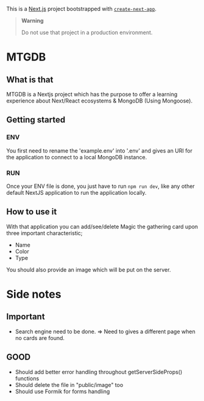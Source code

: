 This is a [Next.js](https://nextjs.org/) project bootstrapped with [`create-next-app`](https://github.com/vercel/next.js/tree/canary/packages/create-next-app).

> **Warning**
> 
> Do not use that project in a production environment.

# MTGDB
## What is that
MTGDB is a Nextjs project which has the purpose to offer 
a learning experience about Next/React ecosystems & MongoDB (Using Mongoose).

## Getting started
### ENV
You first need to rename the 'example.env' into '.env' and gives an URI for
the application to connect to a local MongoDB instance.

### RUN
Once your ENV file is done, you just have to run `npm run dev`, 
like any other default NextJS application to run the application locally.

## How to use it
With that application you can add/see/delete Magic the gathering card upon three 
important characteristic;
- Name
- Color
- Type

You should also provide an image which will be put on the server.


# Side notes
## Important
- Search engine need to be done. => Need to gives a different page when no cards are found.

## GOOD
- Should add better error handling throughout getServerSideProps() functions
- Should delete the file in "public/image" too
- Should use Formik for forms handling
